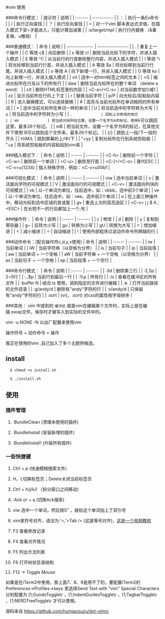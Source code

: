 


#vim 使用

###命令行模式：
| 提示符         | 说明                                                                   |
| :------        | :----------                                                            |
| ：             | 执行一条Ex命令                                                         |
| /              | 执行正向查找                                                           |
| ？             | 执行反向查找                                                           |
| =              | 对一个vim 脚本表达式求值，在插入模式下安<C-r>=才能进入，只能计算加减乘 |
| :s/target/repl | 执行行内替换 （&重复做、u撤销）                                        | 


###普通模式：
| 命令           | 说明                                                                                    |
| :------------- | :---------------                                                                        |
| .              | 重复上一个操作                                                                          |
| C 等效 c$      | 向后删除                                                                                |
| s 等效 cl      | 删除当前光标下的字符，并进入插入模式                                                    |
| S 等效 ^C      | 从当前行的行首删除整行内容，并进入插入模式                                              |
| I 等效 ^i      | 将光标移到当前行行首，并进入插入模式                                                    |
| A 等效 $a      | 将光标移到当前行行尾，并进入插入模式                                                    |
| o 等效 A<CR>   | 向下新增一行，并进入插入模式                                                            |
| O 等效 ko      | 向上新增一行，并进入插入模式                                                            |
| vit            | 选中一对html标签之间的文本                                                              |
| >G             | 缩进光标所在行及以下的所有行                                                            |
| daw            | 删除当前光标所在的整个单词 （delete a word）                                            |
| cit            | 删除HTML标签里的内容                                                                    |
| \<C-a>/\<C-x>  | 对当前数字加1/减1                                                                       |
| zz             | 显示当前所在行的上下文                                                                  |
| r              | 替换当前字符                                                                            |
| p/P            | 向光标后/前粘贴内容                                                                     |
| R              | 进入替换模式，可以连续替换                                                              |
| #              | 高亮与当前光标所在单词相同的所有单词                                                    |
| *              | 选中当前光标所在单词一样的单词                                                          |
| U              | 将当前选中的字符转为大写                                                                |
| u              | 将当前选中的字符转为小写                                                                |
| `.             | 回到上次修改的地方                                                                      |
| mk             | 把当前光标所在位置，设置一个名字为k的标记，使用`k可以跳回这里，最多26个标记。           |
| mB             | 把当前文件，设置一个名字为B的标记，在其他文件下使用`B可以跳到这个文件来，最多26个标记。 |
| {/}            | 跳到上一段/下一段的开头                                                                 |
| H/M/L          | 跳到屏幕的上/中/下                                                                      |
| "+yy           | 复制光标所在行到系统剪贴板                                                              |
| "+p            | 将系统剪贴板的内容粘贴到vim来                                                           |


###插入模式下：
| 命令          | 说明                            |
| :-----        | :------                         |
| \<C-h>        | 删除前一个字符                  |
| \<C-w>        | 删除前一个单词                  |
| \<C-u>        | 删除至行首                      |
| \<C-[>/\<C-o> | 替代ESC                         |
| \<C-v>u{1234} | 插入特殊字符，例如：\<C-v>u00bf | 


###可视化模式：
| 命令                    | 说明                                               |
| :-----                  | :------                                            |
| viw                     | 选中当前单词                                       |
| v                       | 激活面向字符的可视模式                             |
| V                       | 激活面向行的可视模式                               |
| \<C-v>                  | 激活面向列块的可视模式                             |
| vb                      | 以-个单词为单位，往前选中，如：vbbb，选中前3个单词 |
| ve                      | 以-个单词为单位，往后选中，如：vee，选中前2个单词  |
| o                       | 在上面三种操作中，移动光标到选中区域的首或尾       |
| gv                      | 重选上次的高亮选区                                 |
| \<C-v> j j $ A ; \<ESC> | 在长短不一的行后都加上一个;号                      | 


###操作符：
| 命令   | 说明                               |
| :----- | :------                            |
| c      | 修改                               |
| d      | 删除                               |
| y      | 复制到寄存器                       |
| g~     | 反转大小写                         |
| gu     | 转换为小写                         |
| gU     | 转换为大写                         |
| >      | 增加缩进                           |
| <      | 减小缩进                           |
| =      | 自动缩进                           |
| !      | 使用外部程序过滤动作命令所跨越的行 | 

###动作命令：(配合操作符c,d,y,v使用)
| 命令   | 说明                                  |
| :----- | :------                               |
| iw     | 当前单词                              |
| iW     | 当前字符串（以空格为分界）            |
| is     | 当前句子                              |
| ip     | 当前段落                              |
| aw     | 当前单词 + 一个空格                   |
| aW     | 当前字符串 + 一个空格（以空格为分界） |
| as     | 当前句子 + 一个空格                   |
| ap     | 当前段落 + 一个空行                   | 



###命令行模式：
| 命令      | 说明                                 |
| :-----    | :------                              |
| :3d       | 删除第三行                           |
| :2,5p     | 2~5行                                |
| :.,$p     | 当前行到最后一行                     |
| :%p       | 所有行                               |
| :ls       | 查看在缓冲区的所有文件               |
| :buffer N | 结合:ls 使用，调到指定的文件进行编辑 |
| :e.       | 打开当前路径的文件目录               |
| :g/andy/d | 删除有"andy"字符的行                 |
| :v/andy/d | 只保留有"andy"字符的行               |
| :sort     | (vi{，:sort) 对css的属性按字母排序   | 



###其他：
vim 中提到的 `缓冲区` 就是vim在编辑某个文件时，实际上是在编辑.swap文件，保存时才被写入到实际的文件中的。


vim -u NONE -N 以出厂配置来使用vim

操作符号 + 动作命令 = 操作



我正在使用的vim ,自己加入了多个主题供候选。

## install
```
  $ chmod +x install.sh

  $ ./install.sh
```

## 使用
### 插件管理
1. :BundleClean (清理未使用的插件)

2. :BundleInstall (安装新增的插件)

3. :BundleInstall! (升级所有插件)


### 一些快捷键
1. Ctrl + p (快速模糊搜索文件)

2. H，L切换标签页；Delete关闭当前标签页

3. Ctrl + h/j/k/l （拆分窗口之间移动）

4. :Ack or <leader> + a (切换Ack搜索)

5. viw 选中一个单词，然后按S" ，就给这个单词加上了双引号

6. vim里符号对齐，语法为:'<,'>Tab /= (这是等号对齐)，[这是一个视频教程](http://vimcasts.org/episodes/aligning-text-with-tabular-vim/)

7. F3 查看修改记录
8. F4 查看对齐情况
9. F5 列出方法列表
10. F6 打开树状目录结构
11. F12 -> Toggle Mouse

如果是在iTerm2中使用，那上面7、8、9是用不了的，要配置iTerm2的Preferences->Profiles->keys
里选择Send Text with "vim" Special Characters分别配置为 [1;GundoToggle\r ，[1;IndentGuidesToggle\r ，[1;TagbarToggle\r ，[1;NERDTreeToggle\r
才可以使用。


源码来自 https://github.com/humiaozuzu/dot-vimrc

